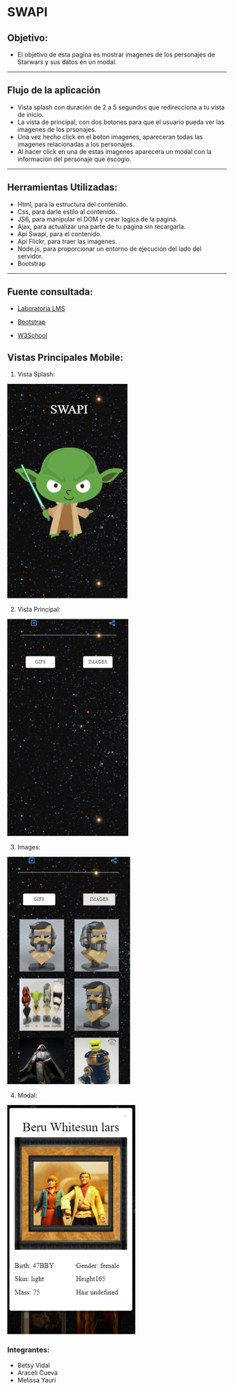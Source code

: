 # SWAPI

## Objetivo:

- El objetivo de esta pagina es mostrar imagenes de los personajes de Starwars y sus datos en un modal. 

___

## Flujo de la aplicación

- Vista splash con duración de 2 a 5 segundos que redirecciona a tu vista de inicio. 
- La vista de principal, con dos botones para que el usuario pueda ver las imagenes de los prsonajes.  
- Una vez hecho click en el boton imagenes, apareceran todas las imagenes relacionadas a los personajes.
- Al hacer click en una de estas imagenes aparecera un modal con la información del personaje que escogio. 
___

## Herramientas Utilizadas:

- Html, para la estructura del contenido.
- Css, para darle estilo al contenido.
- JS6, para manipular el DOM y crear logica de la pagina.
- Ajax, para actualizar una parte de tu pagina sin recargarla.
- Api Swapi, para el contenido.
- Api Flickr, para traer las imagenes.
- Node.js, para proporcionar un entorno de ejecución del lado del servidor.
- Bootstrap

___

## Fuente consultada:

- [Laboratoria LMS](https://lms.laboratoria.la/cohorts/lim-2018-01-bc-js-front-end-developer/courses/spa/02-asynchronous-js-request/00-opening)

- [Bootstrap](https://getbootstrap.com/docs/3.3/css/#forms)

- [W3School](https://www.netconsulting.es/blog/nodejs/)

## Vistas Principales Mobile: 

1. Vista Splash:

![StarwarsSplash](public/assets/images/readme/vista-splash.png)

2. Vista Principal:

![StarwarsSplash](public/assets/images/readme/vita-principal.png)

3. Images:

![StarwarsSplash](public/assets/images/readme/vista-img.png)

4. Modal:

![StarwarsSplash](public/assets/images/readme/vista-modal.png)

### Integrantes:
- Betsy Vidal
- Araceli Cueva
- Melissa Yauri
 
